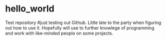 # hello_world
Test repository
#just testing out Github. Little late to the party when figuring out how to use it. Hopefully will use to further knowlege of programming and work with like-minded people on some projects.
